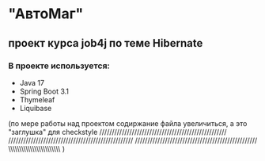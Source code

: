 # "АвтоМаг"
## проект курса job4j по теме Hibernate

### В проекте используется:
* Java 17
* Spring Boot 3.1
* Thymeleaf
* Liquibase

(по мере работы над проектом содиржание файла увеличиться,
а это "заглушка" для checkstyle
///////////////////////////////////////////////////
//////////////////////////////////////////////////
/////////////////////////////////////////////////
\\\\\\\\\\\\\\\\\\\\\\\\\\\\\\\\\\\\\\\\\\\\\\\\ )
